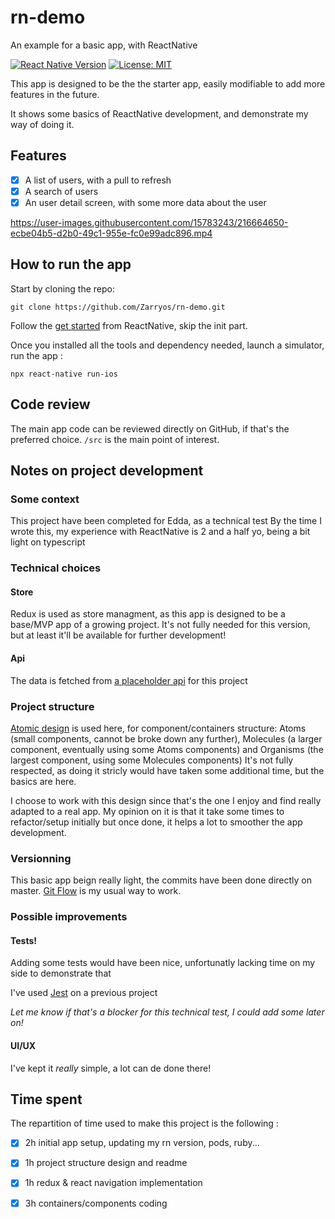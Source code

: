 # rn-demo
An example for a basic app, with ReactNative

[![React Native Version](https://img.shields.io/badge/react--native-0.69.X-green)]()
[![License: MIT](https://img.shields.io/badge/License-MIT-yellow.svg)](https://opensource.org/licenses/MIT)

This app is designed to be the the starter app, easily modifiable to add more features in the future.  

It shows some basics of ReactNative development, and demonstrate my way of doing it.

## Features
 - [x] A list of users, with a pull to refresh
 - [x] A search of users
 - [x] An user detail screen, with some more data about the user

https://user-images.githubusercontent.com/15783243/216664650-ecbe04b5-d2b0-49c1-955e-fc0e99adc896.mp4

## How to run the app

Start by cloning the repo:
```
git clone https://github.com/Zarryos/rn-demo.git
```

Follow the [get started](https://reactnative.dev/docs/environment-setup) from ReactNative, skip the init part.

Once you installed all the tools and dependency needed, launch a simulator, run the app :

```
npx react-native run-ios
```

## Code review
The main app code can be reviewed directly on GitHub, if that's the preferred choice.
`/src` is the main point of interest.
 
## Notes on project development
### Some context
This project have been completed for Edda, as a technical test
By the time I wrote this, my experience with ReactNative is 2 and a half yo, being a bit light on typescript

### Technical choices

#### Store
Redux is used as store managment, as this app is designed to be a base/MVP app of a growing project. It's not fully needed for this version, but at least it'll be available for further development!

#### Api
The data is fetched from [a placeholder api](https://jsonplaceholder.typicode.com) for this project

### Project structure
[Atomic design](https://atomicdesign.bradfrost.com/chapter-2/) is used here, for component/containers structure: Atoms (small components, cannot be broke down any further), Molecules (a larger component, eventually using some Atoms components) and Organisms (the largest component, using some Molecules components)
It's not fully respected, as doing it stricly would have taken some additional time, but the basics are here.

I choose to work with this design since that's the one I enjoy and find really adapted to a real app. My opinion on it is that it take some times to refactor/setup initially but once done, it helps a lot to smoother the app development.

### Versionning
This basic app beign really light, the commits have been done directly on master. [Git Flow](https://www.atlassian.com/git/tutorials/comparing-workflows/gitflow-workflow#:~:text=What%20is%20Gitflow%3F,lived%20branches%20and%20larger%20commits.) is my usual way to work.

### Possible improvements
#### Tests!
Adding some tests would have been nice, unfortunatly lacking time on my side to demonstrate that

I've used [Jest](https://kenjdavidson.com/writing/2020/11/02/react-native-typescript-jest) on a previous project

*Let me know if that's a blocker for this technical test, I could add some later on!*

#### UI/UX
I've kept it *really* simple, a lot can de done there!

## Time spent
The repartition of time used to make this project is the following : 
 - [x] 2h initial app setup, updating my rn version, pods, ruby...
 - [x] 1h project structure design and readme
 - [x] 1h redux & react navigation implementation
 - [x] 3h containers/components coding
 

